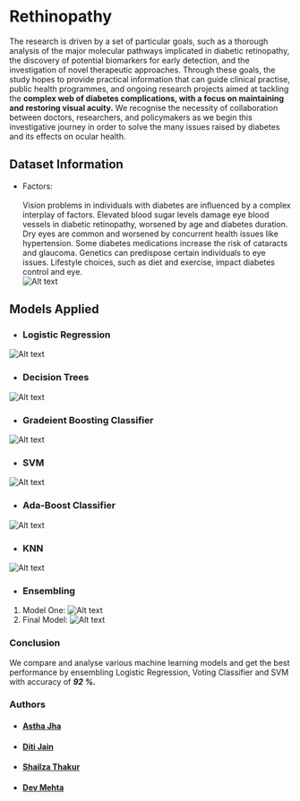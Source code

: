 # Rethinopathy  
The research is driven by a set of particular goals, such as a thorough analysis of the major molecular pathways implicated in diabetic retinopathy, the discovery of potential biomarkers for early detection, and the investigation of novel therapeutic approaches. Through these goals, the study hopes to provide practical information that can guide clinical practise, public health programmes, and ongoing research projects aimed at tackling the **complex web of diabetes complications, with a focus on maintaining and restoring visual acuity.** We recognise the necessity of collaboration between doctors, researchers, and policymakers as we begin this investigative journey in order to solve the many issues raised by diabetes and its effects on ocular health.

## Dataset Information
- Factors:  
\
Vision problems in individuals with diabetes are influenced by a complex interplay of factors. Elevated blood sugar levels damage eye blood vessels in diabetic retinopathy, worsened by age and diabetes duration. Dry eyes are common and worsened by concurrent health issues like hypertension. Some diabetes medications increase the risk of cataracts and glaucoma. Genetics can predispose certain individuals to eye issues. Lifestyle choices, such as diet and exercise, impact diabetes control and eye.
\
![Alt text](</Screenshots/WhatsApp Image 2023-10-10 at 23.09.40_b68f3e23.jpg>)

## Models Applied
- ### Logistic Regression
![Alt text](</Screenshots/WhatsApp Image 2023-10-10 at 23.15.13_3e6898d8.jpg>)
- ### Decision Trees
![Alt text](</Screenshots/WhatsApp Image 2023-10-10 at 23.15.35_03cebfd7.jpg>)
- ### Gradeient Boosting Classifier
![Alt text](</Screenshots/WhatsApp Image 2023-10-10 at 23.15.59_ce772a77.jpg>)
- ### SVM
![Alt text](</Screenshots/WhatsApp Image 2023-10-10 at 23.16.15_249316c3.jpg>)
- ### Ada-Boost Classifier
![Alt text](</Screenshots/WhatsApp Image 2023-10-10 at 23.16.29_52d71832.jpg>)
- ### KNN
![Alt text](</Screenshots/WhatsApp Image 2023-10-10 at 23.16.53_ebbeff6b.jpg>)
- ### Ensembling  
1. Model One:
![Alt text](</Screenshots/WhatsApp Image 2023-10-10 at 23.17.10_d8bbbac0.jpg>)
2. Final Model:
![Alt text](</Screenshots/WhatsApp Image 2023-10-10 at 23.17.50_aa7cb01d.jpg>)

### Conclusion  
We compare and analyse various machine learning models and get the best performance by ensembling Logistic Regression, Voting Classifier and SVM with accuracy of ***92 %.***

### Authors
- #### [Astha Jha](https://github.com/Rythmastha)
- #### [Diti Jain](https://github.com/Diti-Jain)
- #### [Shailza Thakur](https://github.com/ShailzaThakur7)
- #### [Dev Mehta](https://github.com/DevMehta-30)